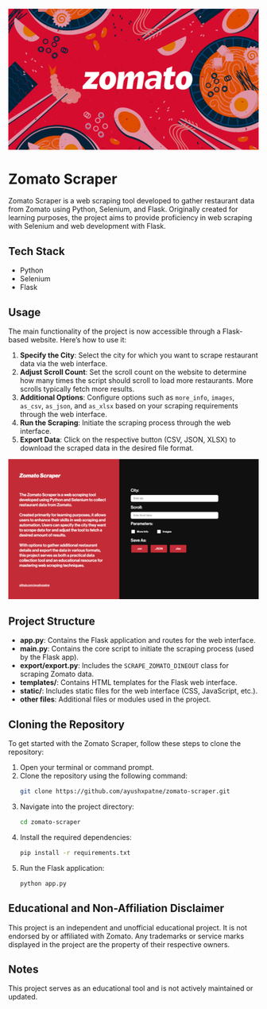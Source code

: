 ![Zomato Logo](images/work_banner_vyEql_Zomato.jpg)
# Zomato Scraper

Zomato Scraper is a web scraping tool developed to gather restaurant data from Zomato using Python, Selenium, and Flask. Originally created for learning purposes, the project aims to provide proficiency in web scraping with Selenium and web development with Flask.

## Tech Stack
- Python
- Selenium
- Flask

## Usage
The main functionality of the project is now accessible through a Flask-based website. Here’s how to use it:

1. **Specify the City**: Select the city for which you want to scrape restaurant data via the web interface.
2. **Adjust Scroll Count**: Set the scroll count on the website to determine how many times the script should scroll to load more restaurants. More scrolls typically fetch more results.
3. **Additional Options**: Configure options such as `more_info`, `images`, `as_csv`, `as_json`, and `as_xlsx` based on your scraping requirements through the web interface.
4. **Run the Scraping**: Initiate the scraping process through the web interface.
5. **Export Data**: Click on the respective button (CSV, JSON, XLSX) to download the scraped data in the desired file format.
   
![ZomatoScraper-Website-Flask](images/flask-web-zs.png)

## Project Structure
- **app.py**: Contains the Flask application and routes for the web interface.
- **main.py**: Contains the core script to initiate the scraping process (used by the Flask app).
- **export/export.py**: Includes the `SCRAPE_ZOMATO_DINEOUT` class for scraping Zomato data.
- **templates/**: Contains HTML templates for the Flask web interface.
- **static/**: Includes static files for the web interface (CSS, JavaScript, etc.).
- **other files**: Additional files or modules used in the project.

## Cloning the Repository

To get started with the Zomato Scraper, follow these steps to clone the repository:

1. Open your terminal or command prompt.
2. Clone the repository using the following command:
   ```bash
   git clone https://github.com/ayushxpatne/zomato-scraper.git
   ```
3. Navigate into the project directory:
   ```bash
   cd zomato-scraper
   ```
4. Install the required dependencies:
   ```bash
   pip install -r requirements.txt
   ```
5. Run the Flask application:
   ```bash
   python app.py
   ```

## Educational and Non-Affiliation Disclaimer
This project is an independent and unofficial educational project. It is not endorsed by or affiliated with Zomato. Any trademarks or service marks displayed in the project are the property of their respective owners.

## Notes
This project serves as an educational tool and is not actively maintained or updated.
